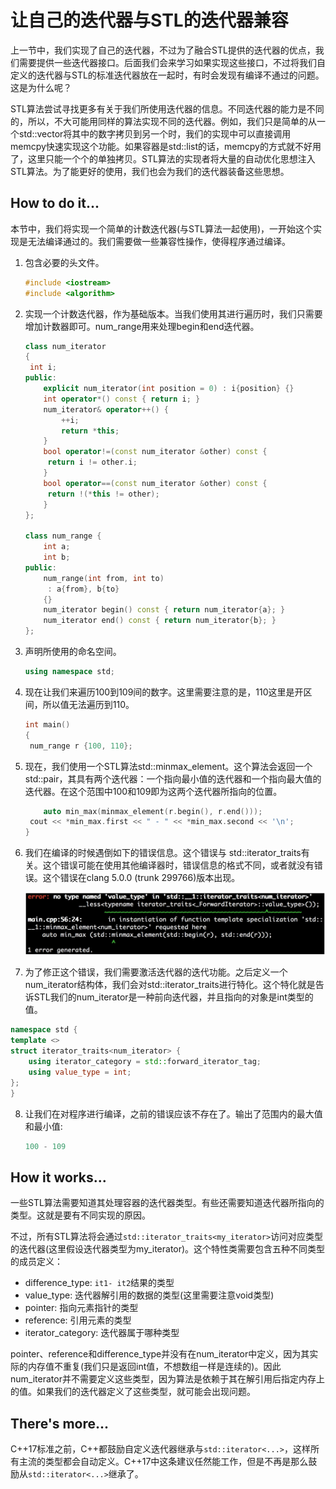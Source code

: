 # 让自己的迭代器与STL的迭代器兼容

上一节中，我们实现了自己的迭代器，不过为了融合STL提供的迭代器的优点，我们需要提供一些迭代器接口。后面我们会来学习如果实现这些接口，不过将我们自定义的迭代器与STL的标准迭代器放在一起时，有时会发现有编译不通过的问题。这是为什么呢？

STL算法尝试寻找更多有关于我们所使用迭代器的信息。不同迭代器的能力是不同的，所以，不大可能用同样的算法实现不同的迭代器。例如，我们只是简单的从一个std::vector将其中的数字拷贝到另一个时，我们的实现中可以直接调用memcpy快速实现这个功能。如果容器是std::list的话，memcpy的方式就不好用了，这里只能一个个的单独拷贝。STL算法的实现者将大量的自动优化思想注入STL算法。为了能更好的使用，我们也会为我们的迭代器装备这些思想。

## How to do it...

本节中，我们将实现一个简单的计数迭代器(与STL算法一起使用)，一开始这个实现是无法编译通过的。我们需要做一些兼容性操作，使得程序通过编译。

1. 包含必要的头文件。

   ```c++ 
   #include <iostream>
   #include <algorithm>
   ```

2. 实现一个计数迭代器，作为基础版本。当我们使用其进行遍历时，我们只需要增加计数器即可。num_range用来处理begin和end迭代器。

   ```c++
   class num_iterator
   {
   	int i;
   public:
       explicit num_iterator(int position = 0) : i{position} {}
       int operator*() const { return i; }
       num_iterator& operator++() {
           ++i;
           return *this;
       }
       bool operator!=(const num_iterator &other) const {
       	return i != other.i;
       }
       bool operator==(const num_iterator &other) const {
       	return !(*this != other);
       }
   };

   class num_range {
       int a;
       int b;
   public:	
       num_range(int from, int to)
       	: a{from}, b{to}
       {}
       num_iterator begin() const { return num_iterator{a}; }
       num_iterator end() const { return num_iterator{b}; }
   };
   ```

3. 声明所使用的命名空间。

   ```c++ 
   using namespace std;
   ```

4. 现在让我们来遍历100到109间的数字。这里需要注意的是，110这里是开区间，所以值无法遍历到110。

   ```c++
   int main()
   {
   	num_range r {100, 110};
   ```

5. 现在，我们使用一个STL算法std::minmax_element。这个算法会返回一个std::pair，其具有两个迭代器：一个指向最小值的迭代器和一个指向最大值的迭代器。在这个范围中100和109即为这两个迭代器所指向的位置。

   ```c++
       auto min_max(minmax_element(r.begin(), r.end()));
   	cout << *min_max.first << " - " << *min_max.second << '\n';
   }
   ```

6. 我们在编译的时候遇倒如下的错误信息。这个错误与 std::iterator_traits有关。这个错误可能在使用其他编译器时，错误信息的格式不同，或者就没有错误。这个错误在clang 5.0.0 (trunk 299766)版本出现。

   ![](../../images/chapter3/3-2-1.png)

7.  为了修正这个错误，我们需要激活迭代器的迭代功能。之后定义一个num_iterator结构体，我们会对std::iterator_traits进行特化。这个特化就是告诉STL我们的num_iterator是一种前向迭代器，并且指向的对象是int类型的值。

   ```c++
   namespace std {
   template <>
   struct iterator_traits<num_iterator> {
       using iterator_category = std::forward_iterator_tag;
       using value_type = int;
   };
   }
   ```

8. 让我们在对程序进行编译，之前的错误应该不存在了。输出了范围内的最大值和最小值:

   ```c++
   100 - 109
   ```

## How it works...

一些STL算法需要知道其处理容器的迭代器类型。有些还需要知道迭代器所指向的类型。这就是要有不同实现的原因。

不过，所有STL算法将会通过`std::iterator_traits<my_iterator>`访问对应类型的迭代器(这里假设迭代器类型为my_iterator)。这个特性类需要包含五种不同类型的成员定义：

- difference_type: `it1- it2`结果的类型
- value_type: 迭代器解引用的数据的类型(这里需要注意void类型)
- pointer: 指向元素指针的类型
- reference: 引用元素的类型
- iterator_category: 迭代器属于哪种类型

pointer、reference和difference_type并没有在num_iterator中定义，因为其实际的内存值不重复(我们只是返回int值，不想数组一样是连续的)。因此num_iterator并不需要定义这些类型，因为算法是依赖于其在解引用后指定内存上的值。如果我们的迭代器定义了这些类型，就可能会出现问题。

## There's more...

C++17标准之前，C++都鼓励自定义迭代器继承与`std::iterator<...>`，这样所有主流的类型都会自动定义。C++17中这条建议任然能工作，但是不再是那么鼓励从`std::iterator<...>`继承了。

